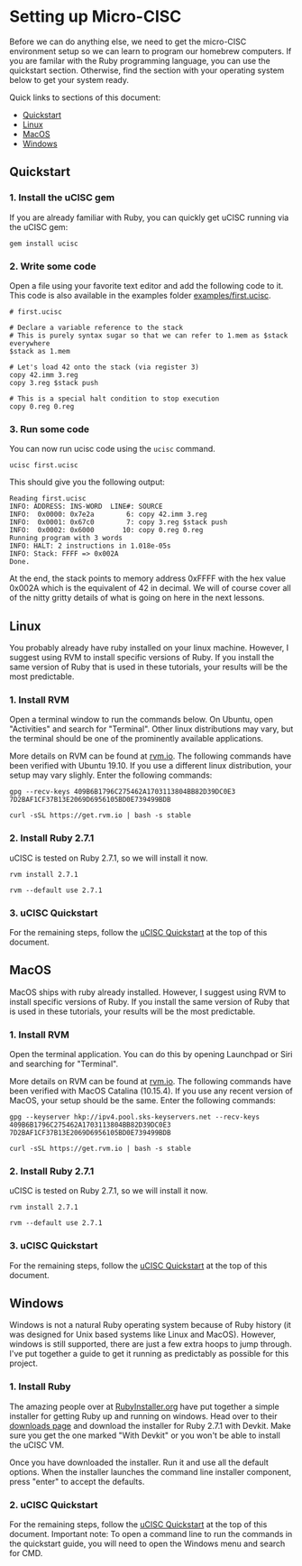 # Setting up Micro-CISC

Before we can do anything else, we need to get the micro-CISC environment setup
so we can learn to program our homebrew computers. If you are familar with the
Ruby programming language, you can use the quickstart section. Otherwise, find
the section with your operating system below to get your system ready.

Quick links to sections of this document:

* [Quickstart](#Quickstart)
* [Linux](#Linux)
* [MacOS](#MacOS)
* [Windows](#Windows)

## Quickstart

### 1. Install the uCISC gem

If you are already familiar with Ruby, you can quickly get uCISC running via the
uCISC gem:

```
gem install ucisc
```

### 2. Write some code

Open a file using your favorite text editor and add the following code to it.
This code is also available in the examples folder
[examples/first.ucisc](examples/first.ucisc).

```
# first.ucisc

# Declare a variable reference to the stack
# This is purely syntax sugar so that we can refer to 1.mem as $stack everywhere
$stack as 1.mem

# Let's load 42 onto the stack (via register 3)
copy 42.imm 3.reg
copy 3.reg $stack push

# This is a special halt condition to stop execution
copy 0.reg 0.reg
```

### 3. Run some code

You can now run ucisc code using the `ucisc` command.

```
ucisc first.ucisc
```

This should give you the following output:

```
Reading first.ucisc
INFO: ADDRESS: INS-WORD  LINE#: SOURCE
INFO:  0x0000: 0x7e2a        6: copy 42.imm 3.reg
INFO:  0x0001: 0x67c0        7: copy 3.reg $stack push
INFO:  0x0002: 0x6000       10: copy 0.reg 0.reg
Running program with 3 words
INFO: HALT: 2 instructions in 1.018e-05s
INFO: Stack: FFFF => 0x002A 
Done.
```

At the end, the stack points to memory address 0xFFFF with the hex value 0x002A
which is the equivalent of 42 in decimal. We will of course cover all of the
nitty gritty details of what is going on here in the next lessons.

## Linux

You probably already have ruby installed on your linux machine. However, I
suggest using RVM to install specific versions of Ruby. If you install the same
version of Ruby that is used in these tutorials, your results will be the most
predictable.

### 1. Install RVM

Open a terminal window to run the commands below. On Ubuntu, open "Activities"
and search for "Terminal". Other linux distributions may vary, but the terminal
should be one of the prominently available applications.

More details on RVM can be found at [rvm.io](https://rvm.io/). The following
commands have been verified with Ubuntu 19.10. If you use a different linux
distribution, your setup may vary slighly. Enter the following commands:

```
gpg --recv-keys 409B6B1796C275462A1703113804BB82D39DC0E3 7D2BAF1CF37B13E2069D6956105BD0E739499BDB

curl -sSL https://get.rvm.io | bash -s stable
```

### 2. Install Ruby 2.7.1

uCISC is tested on Ruby 2.7.1, so we will install it now.

```
rvm install 2.7.1

rvm --default use 2.7.1
```

### 3. uCISC Quickstart

For the remaining steps, follow the [uCISC Quickstart](#Quickstart) at the top
of this document.

## MacOS

MacOS ships with ruby already installed. However, I suggest using RVM to install
specific versions of Ruby. If you install the same version of Ruby that is used
in these tutorials, your results will be the most predictable.

### 1. Install RVM

Open the terminal application. You can do this by opening Launchpad or Siri and
searching for "Terminal".

More details on RVM can be found at [rvm.io](https://rvm.io/). The following
commands have been verified with MacOS Catalina (10.15.4). If you use any recent
version of MacOS, your setup should be the same. Enter the following commands:

```
gpg --keyserver hkp://ipv4.pool.sks-keyservers.net --recv-keys 409B6B1796C275462A1703113804BB82D39DC0E3 7D2BAF1CF37B13E2069D6956105BD0E739499BDB

curl -sSL https://get.rvm.io | bash -s stable
```

### 2. Install Ruby 2.7.1

uCISC is tested on Ruby 2.7.1, so we will install it now.

```
rvm install 2.7.1

rvm --default use 2.7.1
```

### 3. uCISC Quickstart

For the remaining steps, follow the [uCISC Quickstart](#Quickstart) at the top
of this document.

## Windows

Windows is not a natural Ruby operating system because of Ruby history (it was
designed for Unix based systems like Linux and MacOS). However, windows is
still supported, there are just a few extra hoops to jump through. I've put
together a guide to get it running as predictably as possible for this project.

### 1. Install Ruby

The amazing people over at [RubyInstaller.org](https://rubyinstaller.org/) have
put together a simple installer for getting Ruby up and running on windows. Head
over to their [downloads page](https://rubyinstaller.org/downloads/) and
download the installer for Ruby 2.7.1 with Devkit. Make sure you get the one
marked "With Devkit" or you won't be able to install the uCISC VM.

Once you have downloaded the installer. Run it and use all the default options.
When the installer launches the command line installer component, press "enter"
to accept the defaults.

### 2. uCISC Quickstart

For the remaining steps, follow the [uCISC Quickstart](#Quickstart) at the top
of this document. Important note: To open a command line to run the commands in
the quickstart guide, you will need to open the Windows menu and search for CMD.
